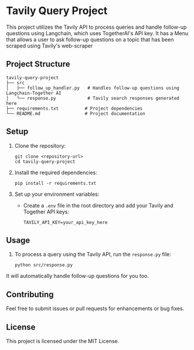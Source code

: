 # Tavily Query Project

This project utilizes the Tavily API to process queries and handle follow-up questions using Langchain, which uses TogetherAI's API key. It has a Menu that allows a user to ask follow-up questions on a topic that has been scraped using Tavily's web-scraper
## Project Structure

```
tavily-query-project
├── src
│   ├── follow_up_handler.py   # Handles follow-up questions using Langchain-Together AI
│   └── response.py            # Tavily search responses generated here
├── requirements.txt          # Project dependencies
└── README.md                 # Project documentation
```

## Setup

1. Clone the repository:
   ```
   git clone <repository-url>
   cd tavily-query-project
   ```

2. Install the required dependencies:
   ```
   pip install -r requirements.txt
   ```

3. Set up your environment variables:
   - Create a `.env` file in the root directory and add your Tavily and Together API keys:
     ```
     TAVILY_API_KEY=your_api_key_here
     ```

## Usage

1. To process a query using the Tavily API, run the `response.py` file:
   ```
   python src/response.py
   ```
It will automatically handle follow-up questions for you too.

## Contributing

Feel free to submit issues or pull requests for enhancements or bug fixes. 

## License

This project is licensed under the MIT License.